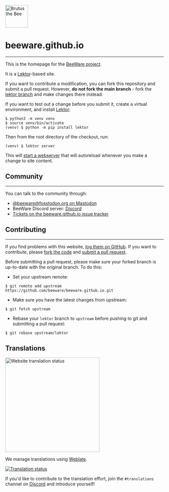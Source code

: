 <a href="https://beeware.org"><img src="http://beeware.org/static/images/brutus-270.png" width="72px" alt="Brutus the Bee"></a>

# beeware.github.io

---

This is the homepage for the [BeeWare project](http://beeware.org).

It is a [Lektor](https://getlektor.com)-based site.

If you want to contribute a modification, you can fork this repository
and submit a pull request. However, **do not fork the main branch** -
fork the [lektor branch](https://github.com/beeware/beeware.github.io/tree/lektor) and make changes there instead.

If you want to test out a change before you submit it, create a virtual
environment, and install [Lektor](https://getlektor.com):

```
$ python3 -m venv venv
$ source venv/bin/activate
(venv) $ python -m pip install lektor
```

Then from the root directory of the checkout, run:

```
(venv) $ lektor server
```

This will [start a webserver](http://127.0.0.1:5000) that will
autoreload whenever you make a change to site content.

## Community

---

You can talk to the community through:

- [@beeware@fosstodon.org on Mastodon](https://fosstodon.org/@beeware)
- BeeWare Discord server: [Discord](https://beeware.org/bee/chat/)
- [Tickets on the beeware.github.io issue tracker](https://github.com/beeware/beeware.github.io/issues)

## Contributing

---

If you find problems with this website, [log them on GitHub](https://github.com/beeware/beeware.github.io/issues). If you want to contribute, please [fork the code](https://github.com/beeware/beeware.github.io/tree/lektor) and [submit a pull request](https://github.com/beeware/beeware.github.io/pulls).

Before submitting a pull request, please make sure your forked branch is
up-to-date with the original branch. To do this:

- Set your upstream remote:

```
$ git remote add upstream https://github.com/beeware/beeware.github.io.git
```

- Make sure you have the latest changes from upstream:

```
$ git fetch upstream
```

- Rebase your `lektor` branch to `upstream` before pushing to git
  and submitting a pull request:

```
$ git rebase upstream/lektor
```

## Translations

<a href="https://hosted.weblate.org/projects/beeware/website/"><img src="https://hosted.weblate.org/widget/beeware/website/open-graph.png" width="300px" alt="Website translation status"></a>

We manage translations using [Weblate](https://weblate.org/).

<a href="https://hosted.weblate.org/engage/beeware/"><img src="https://hosted.weblate.org/widget/beeware/website/horizontal-auto.svg" alt="Translation status" /></a>

If you'd like to contribute to the translation effort, join the `#translations`
channel on [Discord](https://beeware.org/bee/chat/) and introduce yourself!
